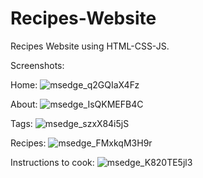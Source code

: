 # Recipes-Website
Recipes Website using HTML-CSS-JS.

Screenshots:

Home:
![msedge_q2GQIaX4Fz](https://user-images.githubusercontent.com/94108226/141651345-db4736f4-a3a2-4762-bc71-6345dd7b9d7f.png)


About:
![msedge_IsQKMEFB4C](https://user-images.githubusercontent.com/94108226/141651354-0e876e23-e6e7-4286-aaec-83aae6959c80.png)


Tags:
![msedge_szxX84i5jS](https://user-images.githubusercontent.com/94108226/141651362-7617d1bc-6936-4a84-ad81-3b417fad580b.png)


Recipes:
![msedge_FMxkqM3H9r](https://user-images.githubusercontent.com/94108226/141651389-62dbbd43-c297-4926-87aa-95fd766cc09e.png)


Instructions to cook:
![msedge_K820TE5jl3](https://user-images.githubusercontent.com/94108226/141651396-52e04740-c612-4b7f-af0d-d81099ea8c02.png)

